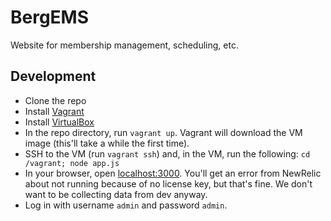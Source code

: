 BergEMS
=======

Website for membership management, scheduling, etc.

Development
-----------

* Clone the repo
* Install [Vagrant](https://www.vagrantup.com/)
* Install [VirtualBox](https://www.virtualbox.org/)
* In the repo directory, run `vagrant up`. Vagrant will download the VM image (this'll take a while the first time).
* SSH to the VM (run `vagrant ssh`) and, in the VM, run the following: `cd /vagrant; node app.js`
* In your browser, open [localhost:3000](http://localhost:3000). You'll get an error from NewRelic about not running because of no license key, but that's fine. We don't want to be collecting data from dev anyway.
* Log in with username `admin` and password `admin`.
